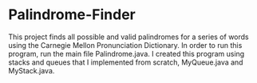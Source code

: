 # Palindrome-Finder
This project finds all possible and valid palindromes for a series of words using the Carnegie Mellon Pronunciation Dictionary. In order to run this program, run the main file Palindrome.java. I created this program using stacks and queues that I implemented from scratch, MyQueue.java and MyStack.java. 
